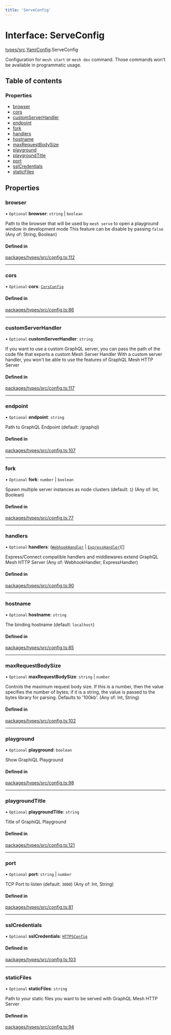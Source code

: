```yaml
---
title: 'ServeConfig'
---
```


# Interface: ServeConfig

[types/src](../modules/types_src).[YamlConfig](../modules/types_src.YamlConfig).ServeConfig

Configuration for `mesh start` or `mesh dev` command.
Those commands won't be available in programmatic usage.

## Table of contents

### Properties

- [browser](types_src.YamlConfig.ServeConfig#browser)
- [cors](types_src.YamlConfig.ServeConfig#cors)
- [customServerHandler](types_src.YamlConfig.ServeConfig#customserverhandler)
- [endpoint](types_src.YamlConfig.ServeConfig#endpoint)
- [fork](types_src.YamlConfig.ServeConfig#fork)
- [handlers](types_src.YamlConfig.ServeConfig#handlers)
- [hostname](types_src.YamlConfig.ServeConfig#hostname)
- [maxRequestBodySize](types_src.YamlConfig.ServeConfig#maxrequestbodysize)
- [playground](types_src.YamlConfig.ServeConfig#playground)
- [playgroundTitle](types_src.YamlConfig.ServeConfig#playgroundtitle)
- [port](types_src.YamlConfig.ServeConfig#port)
- [sslCredentials](types_src.YamlConfig.ServeConfig#sslcredentials)
- [staticFiles](types_src.YamlConfig.ServeConfig#staticfiles)

## Properties

### browser

• `Optional` **browser**: `string` \| `boolean`

Path to the browser that will be used by `mesh serve` to open a playground window in development mode
This feature can be disable by passing `false` (Any of: String, Boolean)

#### Defined in

[packages/types/src/config.ts:112](https://github.com/Urigo/graphql-mesh/blob/master/packages/types/src/config.ts#L112)

___

### cors

• `Optional` **cors**: [`CorsConfig`](types_src.YamlConfig.CorsConfig)

#### Defined in

[packages/types/src/config.ts:86](https://github.com/Urigo/graphql-mesh/blob/master/packages/types/src/config.ts#L86)

___

### customServerHandler

• `Optional` **customServerHandler**: `string`

If you want to use a custom GraphQL server, you can pass the path of the code file that exports a custom Mesh Server Handler
With a custom server handler, you won't be able to use the features of GraphQL Mesh HTTP Server

#### Defined in

[packages/types/src/config.ts:117](https://github.com/Urigo/graphql-mesh/blob/master/packages/types/src/config.ts#L117)

___

### endpoint

• `Optional` **endpoint**: `string`

Path to GraphQL Endpoint (default: /graphql)

#### Defined in

[packages/types/src/config.ts:107](https://github.com/Urigo/graphql-mesh/blob/master/packages/types/src/config.ts#L107)

___

### fork

• `Optional` **fork**: `number` \| `boolean`

Spawn multiple server instances as node clusters (default: `1`) (Any of: Int, Boolean)

#### Defined in

[packages/types/src/config.ts:77](https://github.com/Urigo/graphql-mesh/blob/master/packages/types/src/config.ts#L77)

___

### handlers

• `Optional` **handlers**: ([`WebhookHandler`](types_src.YamlConfig.WebhookHandler) \| [`ExpressHandler`](types_src.YamlConfig.ExpressHandler))[]

Express/Connect compatible handlers and middlewares extend GraphQL Mesh HTTP Server (Any of: WebhookHandler, ExpressHandler)

#### Defined in

[packages/types/src/config.ts:90](https://github.com/Urigo/graphql-mesh/blob/master/packages/types/src/config.ts#L90)

___

### hostname

• `Optional` **hostname**: `string`

The binding hostname (default: `localhost`)

#### Defined in

[packages/types/src/config.ts:85](https://github.com/Urigo/graphql-mesh/blob/master/packages/types/src/config.ts#L85)

___

### maxRequestBodySize

• `Optional` **maxRequestBodySize**: `string` \| `number`

Controls the maximum request body size. If this is a number, then the value specifies the number of bytes; if it is a string, the value is passed to the bytes library for parsing. Defaults to '100kb'. (Any of: Int, String)

#### Defined in

[packages/types/src/config.ts:102](https://github.com/Urigo/graphql-mesh/blob/master/packages/types/src/config.ts#L102)

___

### playground

• `Optional` **playground**: `boolean`

Show GraphiQL Playground

#### Defined in

[packages/types/src/config.ts:98](https://github.com/Urigo/graphql-mesh/blob/master/packages/types/src/config.ts#L98)

___

### playgroundTitle

• `Optional` **playgroundTitle**: `string`

Title of GraphiQL Playground

#### Defined in

[packages/types/src/config.ts:121](https://github.com/Urigo/graphql-mesh/blob/master/packages/types/src/config.ts#L121)

___

### port

• `Optional` **port**: `string` \| `number`

TCP Port to listen (default: `3000`) (Any of: Int, String)

#### Defined in

[packages/types/src/config.ts:81](https://github.com/Urigo/graphql-mesh/blob/master/packages/types/src/config.ts#L81)

___

### sslCredentials

• `Optional` **sslCredentials**: [`HTTPSConfig`](types_src.YamlConfig.HTTPSConfig)

#### Defined in

[packages/types/src/config.ts:103](https://github.com/Urigo/graphql-mesh/blob/master/packages/types/src/config.ts#L103)

___

### staticFiles

• `Optional` **staticFiles**: `string`

Path to your static files you want to be served with GraphQL Mesh HTTP Server

#### Defined in

[packages/types/src/config.ts:94](https://github.com/Urigo/graphql-mesh/blob/master/packages/types/src/config.ts#L94)
